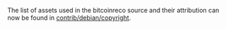 The list of assets used in the bitcoinreco source and their attribution can now be found in [contrib/debian/copyright](../contrib/debian/copyright).

